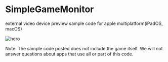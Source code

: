 # SimpleGameMonitor
external video device preview sample code for apple multiplatform(iPadOS, macOS)

![hero](https://github.com/notoroid/SimpleGameMonitor/assets/798486/ae27e895-5dbf-4184-8e45-82e624a668ba)

Note: The sample code posted does not include the game itself. We will not answer questions about apps that use all or part of this code.
